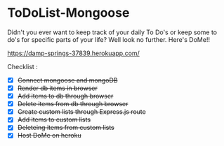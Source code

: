 # ToDoList-Mongoose

Didn't you ever want to keep track of your daily To Do's or keep some to do's for specific parts of your life? Well look no further. Here's DoMe!! 

https://damp-springs-37839.herokuapp.com/

Checklist : 

- [x] ~~Connect mongoose and mongoDB~~
- [x] ~~Render db items in browser~~
- [x] ~~Add items to db through browser~~
- [x] ~~Delete items from db through browser~~
- [x] ~~Create custom lists through Express.js route~~
- [x] ~~Add items to custom lists~~
- [x] ~~Deleteing items from custom lists~~
- [x] ~~Host DoMe on heroku~~
